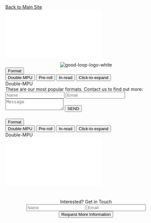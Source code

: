 <div class="container-fluid light-gray-bg">
    <!-- Desktop/Laptop Version of the Ad, and text -->
    <div class="row d-none d-sm-block d-md-block">
        <div class="col-md-12">
            <a href="https://www.good-loop.com" class="gl-button-link-black">Back to Main Site</a>
            <div class="row">
                <!-- <div class="header-text">OUR ETHICAL ADS SIT IN A RAGE OF STANDARD FORMATS, SUCH AS...</div> -->
                <div id="demo-wrapper">
                    <div class="container">
                        <div class="row">
                            <div class="col">
                                <div id="demo-iframe">
                                    <div id="outer">
                                        <iframe class="image" src="/mpu2.html" frameborder="0"></iframe>
                                    </div>
                                </div>
                            </div>
                            <div class="col" style="min-width:47%;">
                                <!-- Only Desktops/Laptops See This -->
                                <div class="container-fluid">
                                    <div class="row fit-width d-none d-sm-block d-md-block">
                                        <div class="col-md-11">
                                            <div class="row">
                                                <!-- Cheap Vertical Space -->
                                                <div class="transparent-bg" style="height:1em;"></div>
                                                <!-- End of Cheap Vertical Space -->
                                                <div class="col-md-12 fit-width">
                                                    <center>
                                                        <img src="img/gl-logo-red.png" alt="good-loop-logo-white" class="header-image">
                                                    </center>
                                                </div>
                                            </div>
                                        </div>
                                    </div>
                                </div>
                                <!-- End of Desktops/Laptops Heading and Logo Section -->
                                <div id="demo-details">
                                    <div class="dropdown">
                                        <button class="btn btn-secondary dropdown-toggle" type="button" id="dropdown-menu-button" data-toggle="dropdown" aria-haspopup="true" aria-expanded="false">
                                            Format
                                        </button>
                                        <div class="dropdown-menu" aria-labelledby="dropdown-menu-button">
                                            <button class="dropdown-item" type="button" onclick="clickedItem(selectedIndex=0,mobile=false)">Double-MPU</button>
                                            <button class="dropdown-item" type="button" onclick="clickedItem(selectedIndex=1,mobile=false)">Pre-roll</button>
                                            <button class="dropdown-item" type="button" onclick="clickedItem(selectedIndex=2,mobile=false)">In-read</button>
                                            <button class="dropdown-item" type="button" onclick="clickedItem(selectedIndex=3,mobile=false)">Click-to-expand</button>
                                        </div>
                                    </div>
                                    <div id="demo-adtype">
                                        Double-MPU
                                    </div>
                                    <div class="demo-description">
                                        <div class="form-intro">These are our most popular formats. Contact us to find out more:</div>
                                        <form id="contactform" action="https://formspree.io/xowwlvjx" method="POST">
                                            <input type="text" name="_gotcha" style="display: none"> 
                                            <input type="name" class="gl-input-field" name="namefield" placeholder="Name">
                                            <input type="email" class="gl-input-field" name="email" placeholder="Email">
                                            <textarea type="message" class="gl-input-field" name="message" placeholder="Message"></textarea>
                                            <input type="hidden" name="_next" value="https://www.good-loop.com/success" />
                                            <button class="gl-button-link-desktop" id="send-message">SEND</button>
                                        </form>
                                    </div>
                                </div>
                            </div>
                        </div>
                    </div> 
                </div>
            </div>
        </div>
    </div>
    <!-- END OF Desktop/Laptop Version of the Ad, and text -->
    <!-- Mobile version of the Ad and text -->
    <div class="row d-block d-sm-none d-md-none">
        <div class="col-md-12">
            <div class="row">
                <div id="demo-mobile-wrapper">         
                    <!-- Cheap Vertical Space -->
                    <div style="height:0.5em;"></div>
                    <!-- End of Cheap Vertical Space -->                 
                    <div id="demo-mobile-details">
                        <div class="dropdown-mobile">
                            <button class="btn btn-secondary dropdown-toggle" type="button" id="dropdown-mobile-menu-button" data-toggle="dropdown" aria-haspopup="true" aria-expanded="false">
                                Format
                            </button>
                            <div class="dropdown-menu" aria-labelledby="dropdown-mobile-menu-button">
                                <button class="dropdown-item" type="button" onclick="clickedItem(selectedIndex=0,mobile=true)">Double-MPU</button>
                                <button class="dropdown-item" type="button" onclick="clickedItem(selectedIndex=1,mobile=true)">Pre-roll</button>
                                <button class="dropdown-item" type="button" onclick="clickedItem(selectedIndex=2,mobile=true)">In-read</button>
                                <button class="dropdown-item" type="button" onclick="clickedItem(selectedIndex=3,mobile=true)">Click-to-expand</button>
                            </div>
                        </div>
                        <div id="demo-mobile-adtype">
                            Double-MPU
                        </div>
                        <div class="demo-mobile-description">
                        </div>
                    </div>
                    <div id="demo-iframe">
                        <div id="mobile-outer">
                            <div id="wrapper-iframe">
                                <iframe class="image" src="/mpu2.html" scrolling="no" frameborder="0"></iframe>                            
                            </div>
                        </div>
                    </div> 
                </div>
            </div>
        </div>
    </div>
    <!-- END OF Mobile version of the Ad and Text -->
</div>
<!-- Only Mobile Devices See This Row -->
<div class="container-fluid">
<div class="row d-block d-sm-none d-md-none">
    <div class="col-md-12 fit-width">
        <div class="col-md-8 offset-md-2">
            <!-- Cheap Vertical Space -->
            <div style="height: 3em;">
            </div>
            <!-- End of Cheap Vertical Space -->
            <center>
                <span class="gl-font-1 gl-page-header-text-mobile-lesser">
                    Interested? Get in Touch
                </span>
            </center>
        </div>
    </div>
</div>
</div>
<!-- End of Exclusive Mobile Devices Row -->
<div class="container-fluid">
<div class="row">
    <div class="col-md-12">
        <!-- Mobile Devices Exclusive Form -->
        <div class="col-md-6 offset-md-3 d-block d-sm-none d-md-none">
            <center>
                <form id="contactform" action="https://formspree.io/xowwlvjx" method="POST">
                    <input type="text" name="_gotcha" style="display: none">
                    <input type="name" class="gl-input-field-mobile" name="namefield" placeholder="Name">
                    <input type="email" class="gl-input-field-mobile" name="email" placeholder="Email">
                    <input type="hidden" name="_next" value="https://www.good-loop.com/success" />
                    <button class="gl-button-link-mobile" id="send-message-mobile">Request More Information</button>
                </form>
            </center>
            <!-- Cheap Vertical Space -->
            <div style="height:6.5em;">
            </div>
            <!-- End of Cheap Vertical Space -->
        </div>
        <!-- End of Mobile Devices Exclusive Form -->
    </div>
</div>
</div>
